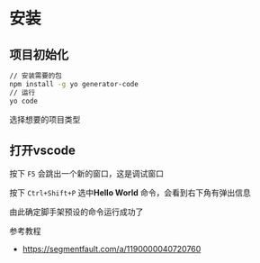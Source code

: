 # 安装

## 项目初始化

```sh
// 安装需要的包
npm install -g yo generator-code
// 运行
yo code
```

选择想要的项目类型

## 打开vscode

按下 `F5` 会跳出一个新的窗口，这是调试窗口

按下 `Ctrl+Shift+P` 选中**Hello World** 命令，会看到右下角有弹出信息

由此确定脚手架预设的命令运行成功了

参考教程
- https://segmentfault.com/a/1190000040720760